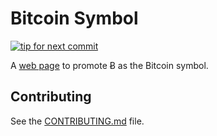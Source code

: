 # Bitcoin Symbol

[![tip for next commit](http://tip4commit.com/projects/710.svg)](http://tip4commit.com/projects/710)

A [web page](http://bitcoinsymbol.org) to promote Ƀ as the Bitcoin symbol.

## Contributing

See the [CONTRIBUTING.md](CONTRIBUTING.md) file.
